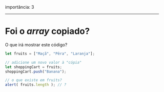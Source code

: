 importância: 3

---

# Foi o *array* copiado?

O que irá mostrar este código?

```js
let fruits = ["Maçã", "Pêra", "Laranja"];

// adicione um novo valor à "cópia"
let shoppingCart = fruits;
shoppingCart.push("Banana");

// o que existe em fruits?
alert( fruits.length ); // ?
```
